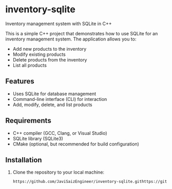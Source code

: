 # inventory-sqlite
Inventory management system with SQLite in C++

This is a simple C++ project that demonstrates how to use SQLite for an inventory management system. The application allows you to:

- Add new products to the inventory
- Modify existing products
- Delete products from the inventory
- List all products

## Features

- Uses SQLite for database management
- Command-line interface (CLI) for interaction
- Add, modify, delete, and list products

## Requirements

- C++ compiler (GCC, Clang, or Visual Studio)
- SQLite library (SQLite3)
- CMake (optional, but recommended for build configuration)

## Installation

1. Clone the repository to your local machine:
   ```bash
   https://github.com/JaviSaizEngineer/inventory-sqlite.githttps://github.com/JaviSaizEngineer/inventory-sqlite.git
